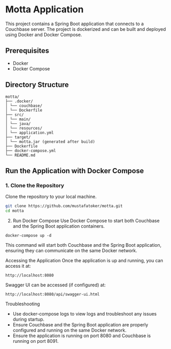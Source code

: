 # Motta Application

This project contains a Spring Boot application that connects to a Couchbase server. The project is dockerized and can
be built and deployed using Docker and Docker Compose.

## Prerequisites

- Docker
- Docker Compose

## Directory Structure

```
motta/
├── .docker/
│ └── couchbase/
│ └── Dockerfile
├── src/
│ └── main/
│ └── java/
│ └── resources/
│ └── application.yml
├── target/
│ └── motta.jar (generated after build)
├── Dockerfile
├── docker-compose.yml
└── README.md
```

## Run the Application with Docker Compose

### 1. Clone the Repository

Clone the repository to your local machine.

```sh
git clone https://github.com/mustafatoker/motta.git
cd motta
```

2. Run Docker Compose
   Use Docker Compose to start both Couchbase and the Spring Boot application containers.

```
docker-compose up -d
```

This command will start both Couchbase and the Spring Boot application, ensuring they can communicate on the same Docker
network.

Accessing the Application
Once the application is up and running, you can access it at:

```
http://localhost:8080
```

Swagger UI can be accessed (if configured) at:

```
http://localhost:8080/api/swagger-ui.html
```

Troubleshooting

- Use docker-compose logs to view logs and troubleshoot any issues during startup.
- Ensure Couchbase and the Spring Boot application are properly configured and running on the same Docker network.
- Ensure the application is running on port 8080 and Couchbase is running on port 8091.

